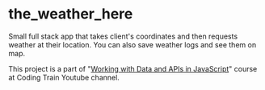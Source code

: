 # the_weather_here

Small full stack app that takes client's coordinates and then requests weather at their location. You can also save weather logs and see them on map.

This project is a part of "[Working with Data and APIs in JavaScript](https://youtube.com/playlist?list=PLRqwX-V7Uu6YxDKpFzf_2D84p0cyk4T7X)" course at Coding Train Youtube channel.
